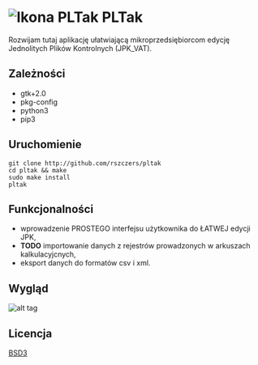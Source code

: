 # ![Ikona PLTak](https://raw.githubusercontent.com/rszczers/pltak/master/data/icons/24x24/apps/pltak.png) PLTak

Rozwijam tutaj aplikację ułatwiającą mikroprzedsiębiorcom edycję Jednolitych Plików Kontrolnych (JPK_VAT).

## Zależności
* gtk+2.0
* pkg-config
* python3
* pip3

## Uruchomienie
```
git clone http://github.com/rszczers/pltak
cd pltak && make
sudo make install
pltak
```

## Funkcjonalności
* wprowadzenie PROSTEGO interfejsu użytkownika do ŁATWEJ edycji JPK,
* **TODO**  importowanie danych z rejestrów prowadzonych w arkuszach kalkulacyjcnych,
* eksport danych do formatów csv i xml.

## Wygląd
![alt tag](https://github.com/rszczers/pltak/blob/master/screen.png)

## Licencja
[BSD3](https://raw.githubusercontent.com/rszczers/pltak/master/LICENSE)
